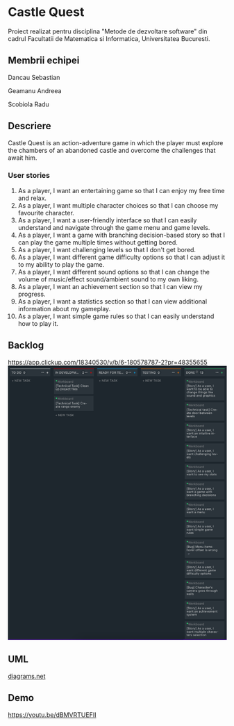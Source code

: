 # Castle Quest

Proiect realizat pentru disciplina "Metode de dezvoltare software" din cadrul Facultatii de Matematica si Informatica, Universitatea Bucuresti.

## Membrii echipei
Dancau Sebastian

Geamanu Andreea

Scobiola Radu


## Descriere
Castle Quest is an action-adventure game in which the player must explore the chambers of an abandoned castle and overcome the challenges that await him.

### User stories
1. As a player, I want an entertaining game so that I can enjoy my free time and relax.
2. As a player, I want multiple character choices so that I can choose my favourite character.
3. As a player, I want a user-friendly interface so that I can easily understand and navigate through the game menu and game levels.
4. As a player, I want a game with branching decision-based story so that I can play the game multiple times without getting bored.
5. As a player, I want challenging levels so that I don't get bored.
6. As a player, I want different game difficulty options so that I can adjust it to my ability to play the game.
7. As a player, I want different sound options so that I can change the volume of music/effect sound/ambient sound to my own liking.
8. As a player, I want an achievement section so that I can view my progress.
9. As a player, I want a statistics section so that I can view additional information about my gameplay.
10. As a player, I want simple game rules so that I can easily understand how to play it.

## Backlog
https://app.clickup.com/18340530/v/b/6-180578787-2?pr=48355655<br>
<img src="https://raw.githubusercontent.com/ScobiolaRadu/MDS/main/Screen%20Shot%202022-06-16%20at%2016.18.17%20PM.png"> 

## UML
<a href="https://viewer.diagrams.net/?tags=%7B%7D&highlight=0000ff&edit=_blank&layers=1&nav=1&title=Untitled%20Diagram.drawio#R7Vxtc9o4EP41fEwGSbaBjw2lLzNtrzPczF3uy41qK9itsagQAe7Xn4Rl%2FKKQiiaw9ow%2FZGKtJVvafVZ6diU8INPl7r2gq%2Fgzj1g6wMNoNyBvBxjj8Ziof1qyzyUjNMoFC5FEuQiVgnnyHzPCoZFukoitaxUl56lMVnVhyLOMhbImo0Lwbb3aA0%2Frb13RBbME85CmtvSvJJJxLh3jUSn%2FwJJFXLwZBZP8zpIWlc1I1jGN%2BLYiIrMBmQrOZX613E1ZqpVX6CVv9%2B7E3WPHBMukS4M%2FUfjhx8d%2FvBs0%2F%2F7vbBZ%2B%2Ffbz7iYwfZP7YsAsUuM3RS5kzBc8o%2BmslN4Jvskipp86VKWyzifOV0qIlPA7k3JvjEk3kitRLJepuct2ifxbN7%2F1Tem%2Bcuftzjz5UNibQt5P3bmTwzeiNd%2BIkD0z5gJGVCyYfKYePhpJoZvxJZNir9oJllKZPNb7QQ3MFsd6pukbIei%2BUmHFk0yuK0%2F%2BqgWqwr4AUMOKxX3jUTdkYvD0dAN1kb%2ByKFX6XooO0DgDJqMeJifrkRfCpGK58w0z7ophlPrFvtJIF%2B%2Br98pmhxKgQT1Ig056g766QX1Ig5rnPtJ0Y970mSaZJggs21jGrptyGyeSzVf0oIWtIlh1s5knMyHZ7nll2oMvlpOgvpoQU9yWXAcVBCau8BxveCl1IUsnvQM8y1AcHAANnwbBdTwAWx7whW01tadL1gIH8Bp8ynd0geBSLkAsfX3iNGqNwghqm8I80s8ZznOG50prx5Bzhuf1Jn11k3qgy4Dnd8WkEKY5MeleyTSdSQN1yNvIBNSkFon4YyUTnq3BCQRuhBzIg%2BYPvqWrmcLcAAepevPdN6GuFvI4eEDVWVzVNVy7mOpQv06fka8YOk4dCDSniDqzUHfKpi%2FdTniZTYfWHPdGMD2T8I0e5qZS2NLDhoMykMYAFbpA1V9WRu3kHfhcaAXux0kOLnDHveO4O45r8oqARi1FNyuOc8%2FgSdSN30zcgqMfwQYRFeyXnvAr9Newf4v9K8KfuK4boOi3c5FfODz4R6h14O%2FMDnkbpv6JI%2FZP4eBK4O831y9hU9jlfPJ7PDjNd2A0DV7TRxa1iQiTImAriDD4hgzuswJnbOK6RpAYNCuA7QiyFUQYkzr6CTz6YcPAM4jwa6LY9TAO6JJePLhlfJaMW4fhns%2BegX3XWA4HoOCH5bO%2FFaB3wKagpwuxHaB%2FXOtux%2BzAZGmm%2B%2FKQpMww11Yw1uaa7YHvY2GYc7cncI6uiHO%2FE%2Bu2vUXbxnXbR9A4Jt1bt1Fthr%2B9Yg4WB47YJ7BzfGCBv5WRVwvQ3%2Bcd3NFPXPMOBDTvQOy8wzSmgoaSCSWes5SF%2BmATvD%2F449FtwyOGT3jEyLc9Ynwxj%2BhP9p3hEa6cH3Y9IDbnn%2FLsIRFLJQxL3wD3B3%2FS8IcAnOcTm0i%2BP%2FyqIj%2FpohP74Gpr7OyP4JU2tpWmf%2B2fhPAspHkICPwwqQfKwFFlvnXOssAxcOK6awgafRa9rOD%2FjoY%2F4LE%2FaR34bbI210oBVxVqn6rsrQi9Eq1SugfXFrnirKqK5TdQ8u9VlF%2BSIbP%2FAQ%3D%3D">diagrams.net</a>

## Demo
https://youtu.be/dBMVRTUEFII
